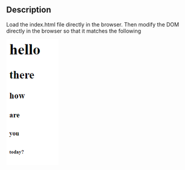 ## Description
Load the index.html file directly in the browser. Then modify the DOM directly in the browser so that it matches the following

![goal](screenshot.png)



